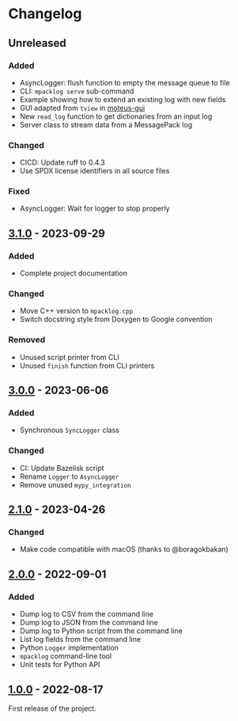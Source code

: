 # Changelog

## Unreleased

### Added

- AsyncLogger: flush function to empty the message queue to file
- CLI: ``mpacklog serve`` sub-command
- Example showing how to extend an existing log with new fields
- GUI adapted from ``tview`` in [moteus-gui](https://pypi.org/project/moteus-gui/)
- New ``read_log`` function to get dictionaries from an input log
- Server class to stream data from a MessagePack log

### Changed

- CICD: Update ruff to 0.4.3
- Use SPDX license identifiers in all source files

### Fixed

- AsyncLogger: Wait for logger to stop properly

## [3.1.0] - 2023-09-29

### Added

- Complete project documentation

### Changed

- Move C++ version to ``mpacklog.cpp``
- Switch docstring style from Doxygen to Google convention

### Removed

- Unused script printer from CLI
- Unused `finish` function from CLI printers

## [3.0.0] - 2023-06-06

### Added

- Synchronous ``SyncLogger`` class

### Changed

- CI: Update Bazelisk script
- Rename ``Logger`` to ``AsyncLogger``
- Remove unused ``mypy_integration``

## [2.1.0] - 2023-04-26

### Changed

- Make code compatible with macOS (thanks to @boragokbakan)

## [2.0.0] - 2022-09-01

### Added

- Dump log to CSV from the command line
- Dump log to JSON from the command line
- Dump log to Python script from the command line
- List log fields from the command line
- Python `Logger` implementation
- `mpacklog` command-line tool
- Unit tests for Python API

## [1.0.0] - 2022-08-17

First release of the project.

[unreleased]: https://github.com/upkie/mpacklog.py/compare/v3.1.0...HEAD
[3.1.0]: https://github.com/upkie/mpacklog.py/compare/v3.0.0...v3.1.0
[3.0.0]: https://github.com/upkie/mpacklog.py/compare/v2.1.0...v3.0.0
[2.1.0]: https://github.com/upkie/mpacklog.py/compare/v2.0.1...v2.1.0
[2.0.0]: https://github.com/upkie/mpacklog.py/compare/v1.0.0...v2.0.0
[1.0.0]: https://github.com/upkie/mpacklog.py/releases/tag/v1.0.0
